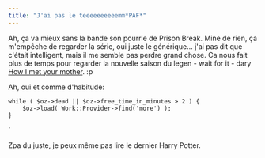 ```yaml
---
title: "J'ai pas le teeeeeeeeeemm*PAF*"
---
```


Ah, ça va mieux sans la bande son pourrie de Prison Break. Mine de rien, ça
m'empêche de regarder la série, oui juste le générique... j'ai pas dit que
c'était intelligent, mais il me semble pas perdre grand chose. Ca nous fait
plus de temps pour regarder la nouvelle saison du legen - wait for it - dary
[How I met your mother](http://en.wikipedia.org/wiki/How_I_Met_Your_Mother).
:p

Ah, oui et comme d'habitude:

    
    
    while ( $oz->dead || $oz->free_time_in_minutes > 2 ) {  
        $oz->load( Work::Provider->find('more') );  
    }

`

Zpa du juste, je peux même pas lire le dernier Harry Potter.

